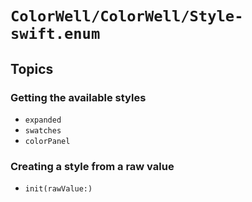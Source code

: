 # ``ColorWell/ColorWell/Style-swift.enum``

## Topics

### Getting the available styles

- ``expanded``
- ``swatches``
- ``colorPanel``

### Creating a style from a raw value

- ``init(rawValue:)``
